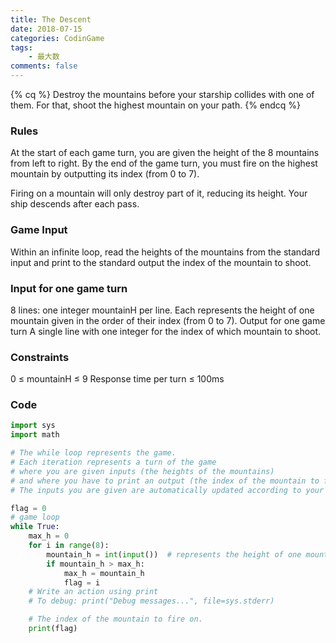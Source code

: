 ```yaml
---
title: The Descent
date: 2018-07-15
categories: CodinGame
tags:
    - 最大数
comments: false
---
```

{% cq %}
Destroy the mountains before your starship collides with one of them. For that, shoot the highest mountain on your path.
{% endcq %}
<!-- more -->
### Rules
At the start of each game turn, you are given the height of the 8 mountains from left to right.
By the end of the game turn, you must fire on the highest mountain by outputting its index (from 0 to 7).

Firing on a mountain will only destroy part of it, reducing its height. Your ship descends after each pass. 
### Game Input
Within an infinite loop, read the heights of the mountains from the standard input and print to the standard output the index of the mountain to shoot.
### Input for one game turn
8 lines: one integer mountainH per line. Each represents the height of one mountain given in the order of their index (from 0 to 7).
Output for one game turn
A single line with one integer for the index of which mountain to shoot.
### Constraints
0 ≤ mountainH ≤ 9
Response time per turn ≤ 100ms

### Code
``` python
import sys
import math

# The while loop represents the game.
# Each iteration represents a turn of the game
# where you are given inputs (the heights of the mountains)
# and where you have to print an output (the index of the mountain to fire on)
# The inputs you are given are automatically updated according to your last actions.

flag = 0
# game loop
while True:
    max_h = 0
    for i in range(8):
        mountain_h = int(input())  # represents the height of one mountain.
        if mountain_h > max_h:
            max_h = mountain_h
            flag = i
    # Write an action using print
    # To debug: print("Debug messages...", file=sys.stderr)

    # The index of the mountain to fire on.
    print(flag)
```

